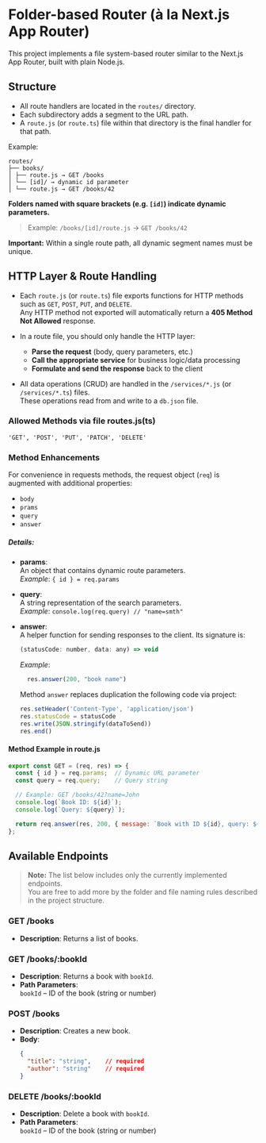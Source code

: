 # Folder-based Router (à la Next.js App Router)

This project implements a file system-based router similar to the Next.js App Router, built with plain Node.js.

## Structure

- All route handlers are located in the `routes/` directory.
- Each subdirectory adds a segment to the URL path.
- A `route.js` (or `route.ts`) file within that directory is the final handler for that path.

Example:
```
routes/
├── books/
│ ├── route.js → GET /books
│ └── [id]/ → dynamic id parameter
│ └── route.js → GET /books/42
```

**Folders named with square brackets (e.g. `[id]`) indicate dynamic parameters.**

> Example: `/books/[id]/route.js` → `GET /books/42`

**Important:** Within a single route path, all dynamic segment names must be unique.

## HTTP Layer & Route Handling

- Each `route.js` (or `route.ts`) file exports functions for HTTP methods such as `GET`, `POST`, `PUT`, and `DELETE`.  
  Any HTTP method not exported will automatically return a **405 Method Not Allowed** response.

- In a route file, you should only handle the HTTP layer:
    - **Parse the request** (body, query parameters, etc.)
    - **Call the appropriate service** for business logic/data processing
    - **Formulate and send the response** back to the client

- All data operations (CRUD) are handled in the `/services/*.js` (or `/services/*.ts`) files.  
  These operations read from and write to a `db.json` file.

### Allowed Methods via file routes.js(ts)
    'GET', 'POST', 'PUT', 'PATCH', 'DELETE'

### Method Enhancements

For convenience in requests methods, the request object (`req`) is augmented with additional properties:
- `body`
- `prams`
- `query`
- `answer`

##### Details:
- **params**:  
  An object that contains dynamic route parameters.  
  _Example_: `{ id } = req.params `

- **query**:  
  A string representation of the search parameters.  
  _Example_:
    `console.log(req.query) // "name=smth"`

- **answer**:  
  A helper function for sending responses to the client. Its signature is:
  ```js
  (statusCode: number, data: any) => void
  ```
  _Example_: 
    ```js
      res.answer(200, "book name")
    ````
  Method `answer` replaces duplication the following code via project:
    ```js
    res.setHeader('Content-Type', 'application/json')
    res.statusCode = statusCode
    res.write(JSON.stringify(dataToSend))
    res.end()
    ```
  
#### Method Example in route.js

```js
export const GET = (req, res) => {
  const { id } = req.params;  // Dynamic URL parameter
  const query = req.query;    // Query string

  // Example: GET /books/42?name=John
  console.log(`Book ID: ${id}`);
  console.log(`Query: ${query}`);

  return req.answer(res, 200, { message: `Book with ID ${id}, query: ${query}` });
};
```


## Available Endpoints
> **Note:** The list below includes only the currently implemented endpoints.  
> You are free to add more by the folder and file naming rules described in the project structure.

### GET /books
- **Description**: Returns a list of books.

### GET /books/:bookId
- **Description**: Returns a book with `bookId`.
- **Path Parameters**: <br>
 `bookId` – ID of the book (string or number)

### POST /books
- **Description**: Creates a new book.
- **Body**:
  ```json
  {
    "title": "string",    // required
    "author": "string"    // required
  }
  ```
  
### DELETE /books/:bookId
- **Description**: Delete a book with `bookId`.
- **Path Parameters**: <br>
  `bookId` – ID of the book (string or number)




